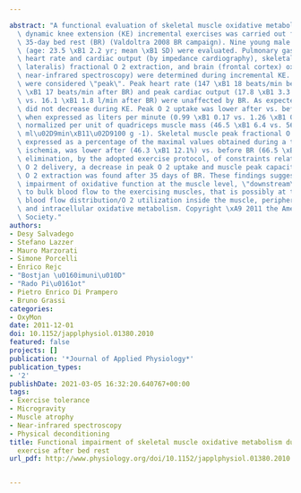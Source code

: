 ---
abstract: "A functional evaluation of skeletal muscle oxidative metabolism during\
  \ dynamic knee extension (KE) incremental exercises was carried out following a\
  \ 35-day bed rest (BR) (Valdoltra 2008 BR campaign). Nine young male volunteers\
  \ (age: 23.5 \xB1 2.2 yr; mean \xB1 SD) were evaluated. Pulmonary gas exchange,\
  \ heart rate and cardiac output (by impedance cardiography), skeletal muscle (vastus\
  \ lateralis) fractional O 2 extraction, and brain (frontal cortex) oxygenation (by\
  \ near-infrared spectroscopy) were determined during incremental KE. Values at exhaustion\
  \ were considered \"peak\". Peak heart rate (147 \xB1 18 beats/min before vs. 146\
  \ \xB1 17 beats/min after BR) and peak cardiac output (17.8 \xB1 3.3 l/min before\
  \ vs. 16.1 \xB1 1.8 l/min after BR) were unaffected by BR. As expected, brain oxygenation\
  \ did not decrease during KE. Peak O 2 uptake was lower after vs. before BR, both\
  \ when expressed as liters per minute (0.99 \xB1 0.17 vs. 1.26 \xB1 0.27) and when\
  \ normalized per unit of quadriceps muscle mass (46.5 \xB1 6.4 vs. 56.9 \xB1 11.0\
  \ ml\u02D9min\xB11\u02D9100 g -1). Skeletal muscle peak fractional O 2 extraction,\
  \ expressed as a percentage of the maximal values obtained during a transient limb\
  \ ischemia, was lower after (46.3 \xB1 12.1%) vs. before BR (66.5 \xB1 11.2%). After\
  \ elimination, by the adopted exercise protocol, of constraints related to cardiovascular\
  \ O 2 delivery, a decrease in peak O 2 uptake and muscle peak capacity of fractional\
  \ O 2 extraction was found after 35 days of BR. These findings suggest a substantial\
  \ impairment of oxidative function at the muscle level, \"downstream\" with respect\
  \ to bulk blood flow to the exercising muscles, that is possibly at the level of\
  \ blood flow distribution/O 2 utilization inside the muscle, peripheral O 2 diffusion,\
  \ and intracellular oxidative metabolism. Copyright \xA9 2011 the American Physiological\
  \ Society."
authors:
- Desy Salvadego
- Stefano Lazzer
- Mauro Marzorati
- Simone Porcelli
- Enrico Rejc
- "Bostjan \u0160imuni\u010D"
- "Rado Pi\u0161ot"
- Pietro Enrico Di Prampero
- Bruno Grassi
categories:
- OxyMon
date: 2011-12-01
doi: 10.1152/japplphysiol.01380.2010
featured: false
projects: []
publication: '*Journal of Applied Physiology*'
publication_types:
- '2'
publishDate: 2021-03-05 16:32:20.640767+00:00
tags:
- Exercise tolerance
- Microgravity
- Muscle atrophy
- Near-infrared spectroscopy
- Physical deconditioning
title: Functional impairment of skeletal muscle oxidative metabolism during knee extension
  exercise after bed rest
url_pdf: http://www.physiology.org/doi/10.1152/japplphysiol.01380.2010

---
